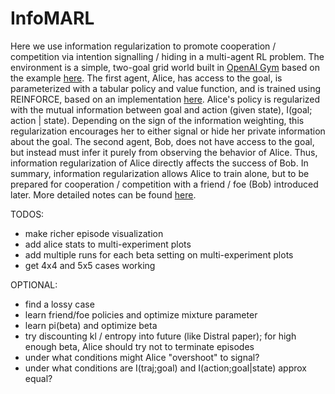# InfoMARL

Here we use information regularization to promote cooperation / competition via intention signalling / hiding in a multi-agent RL problem. The environment is a simple, two-goal grid world built in [OpenAI Gym](https://github.com/openai/gym) based on the example [here](https://github.com/dennybritz/reinforcement-learning/blob/master/lib/envs/gridworld.py). The first agent, Alice, has access to the goal, is parameterized with a tabular policy and value function, and is trained using REINFORCE, based on an implementation [here](https://github.com/dennybritz/reinforcement-learning/blob/master/PolicyGradient/CliffWalk%20REINFORCE%20with%20Baseline%20Solution.ipynb). Alice's policy is regularized with the mutual information between goal and action (given state), I(goal; action | state). Depending on the sign of the information weighting, this regularization encourages her to either signal or hide her private information about the goal. The second agent, Bob, does not have access to the goal, but instead must infer it purely from observing the behavior of Alice. Thus, information regularization of Alice directly affects the success of Bob. In summary, information regularization allows Alice to train alone, but to be prepared for cooperation / competition with a friend / foe (Bob) introduced later. More detailed notes can be found [here](http://djstrouse.com/downloads/infomarl.pdf).

TODOS:
*	make richer episode visualization
*	add alice stats to multi-experiment plots
*	add multiple runs for each beta setting on multi-experiment plots
*	get 4x4 and 5x5 cases working

OPTIONAL:
*	find a lossy case
*	learn friend/foe policies and optimize mixture parameter
*	learn pi(beta) and optimize beta
*	try discounting kl / entropy into future (like Distral paper); for high enough beta, Alice should try not to terminate episodes
*	under what conditions might Alice "overshoot" to signal?
*	under what conditions are I(traj;goal) and I(action;goal|state) approx equal?